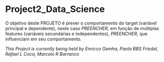 # Project2_Data_Science

O objetivo deste PROJETO é prever o comportamento do target (variável principal e dependente), neste caso *PREENCHER*, em função de múltiplas features (variáveis secundárias e independentes), *PREENCHER*, que influenciam em seu comportamento.


_This Project is currently being held by Enricco Gemha, Paola BBS Friedel, Rafael L Coca, Marcelo R Barranco_
